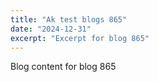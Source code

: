 ```yaml
---
title: "Ak test blogs 865"
date: "2024-12-31"
excerpt: "Excerpt for blog 865"
---
```


Blog content for blog 865